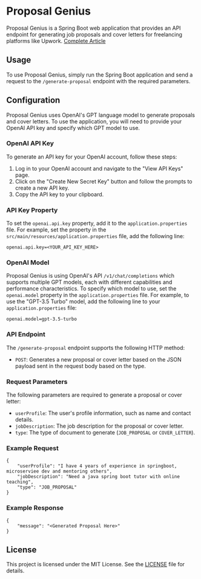 # Proposal Genius

Proposal Genius is a Spring Boot web application that provides an API endpoint for generating job proposals and cover letters for freelancing platforms like Upwork. [Complete Article](https://raowaqasakram.hashnode.dev/create-freelance-job-proposals-and-cover-letters-with-the-help-of-openai-and-docker-free)

## Usage

To use Proposal Genius, simply run the Spring Boot application and send a request to the `/generate-proposal` endpoint with the required parameters.


## Configuration

Proposal Genius uses OpenAI's GPT language model to generate proposals and cover letters. To use the application, you will need to provide your OpenAI API key and specify which GPT model to use.

### OpenAI API Key

To generate an API key for your OpenAI account, follow these steps:

1. Log in to your OpenAI account and navigate to the "View API Keys" page.
2. Click on the "Create New Secret Key" button and follow the prompts to create a new API key.
3. Copy the API key to your clipboard.

### API Key Property

To set the `openai.api.key` property, add it to the `application.properties` file. For example, set the property in the `src/main/resources/application.properties` file, add the following line:
````
openai.api.key=<YOUR_API_KEY_HERE>
````

### OpenAI Model

Proposal Genius is using OpenAI's API `/v1/chat/completions` which supports multiple GPT models, each with different capabilities and performance characteristics. To specify which model to use, set the `openai.model` property in the `application.properties` file. For example, to use the "GPT-3.5 Turbo" model, add the following line to your `application.properties` file:

````
openai.model=gpt-3.5-turbo
````

### API Endpoint

The `/generate-proposal` endpoint supports the following HTTP method:

- `POST`: Generates a new proposal or cover letter based on the JSON payload sent in the request body based on the type.

### Request Parameters

The following parameters are required to generate a proposal or cover letter:

- `userProfile`: The user's profile information, such as name and contact details.
- `jobDescription`: The job description for the proposal or cover letter.
- `type`: The type of document to generate (`JOB_PROPOSAL` or `COVER_LETTER`).

### Example Request

````
{
    "userProfile": "I have 4 years of experience in springboot, microserviee dev and mentoring others",
    "jobDescription": "Need a java spring boot tutor with online teaching",
    "type": "JOB_PROPOSAL"
}
````

### Example Response

````
{
    "message": "<Generated Proposal Here>"
}    
````


## License

This project is licensed under the MIT License. See the [LICENSE](LICENSE) file for details.

